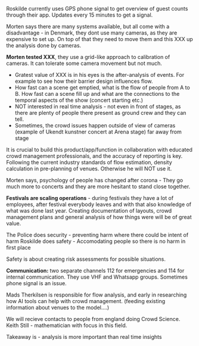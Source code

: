 Roskilde currently uses GPS phone signal to get overview of guest counts through their app. Updates every 15 minutes to get a signal.

Morten says there are many systems available, but all come with a disadvantage - in Denmark, they dont use many cameras, as they are expensive to set up. On top of that they need to move them and this XXX up the analysis done by cameras.

**Morten tested XXX**, they use a grid-like approach to calibration of cameras. It can tolerate some camera movement but not much.

- Gratest value of XXX is in his eyes is the after-analysis of events. For example to see how their barrier design influences flow.
- How fast can a scene get emptied, what is the flow of people from A to B. How fast can a scene fill up and what are the connections to the temporal aspects of the show (concert starting etc.)
- NOT interested in real time analysis - not even in front of stages, as there are plenty of people there present as ground crew and they can tell.
- Sometimes, the crowd issues happen outside of view of cameras (example of Ukendt kunstner concert at Arena stage) far away from stage

It is crucial to build this product/app/function in collaboration with educated crowd management professionals, and the accuracy of reporting is key. Following the current industry standards of flow estimation, density calculation in pre-planning of venues. Otherwise he will NOT use it.

Morten says, psychology of people has changed after corona - They go much more to concerts and they are more hesitant to stand close together.

**Festivals are scaling operations** - during festivals they have a lot of employees, after festival everybody leaves and with that also knowledge of what was done last year. Creating documentation of layouts, crowd management plans and general analysis of how things were will be of great value.

The Police does security - preventing harm where there could be intent of harm
Roskilde does safety - Accomodating people so there is no harm in first place

Safety is about creating risk assessments for possible situations.

**Communication:** two separate channels 112 for emergencies and 114 for internal communication. They use VHF and Whatsapp groups. Sometimes phone signal is an issue.

Mads Therkilsen is responsible for flow analysis, and early in researching how AI tools can help with crowd management. (feeding existing information about venues to the model….)

We will recieve contacts to people from england doing Crowd Science. Keith Still - mathematician with focus in this field.

Takeaway is - analysis is more important than real time insights
